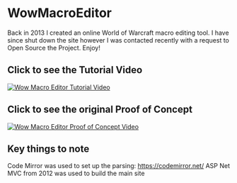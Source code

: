 # WowMacroEditor
Back in 2013 I created an online World of Warcraft macro editing tool. I have since shut down the site however I was contacted recently with a request to Open Source the Project. Enjoy!

## Click to see the Tutorial Video
[![Wow Macro Editor Tutorial Video](https://img.youtube.com/vi/adB0X8io3Hk/0.jpg)](https://www.youtube.com/watch?v=adB0X8io3Hk)

## Click to see the original Proof of Concept
[![Wow Macro Editor Proof of Concept Video](https://img.youtube.com/vi/j92R0W93yD0/0.jpg)](https://www.youtube.com/watch?v=j92R0W93yD0)

## Key things to note
Code Mirror was used to set up the parsing: https://codemirror.net/
ASP Net MVC from 2012 was used to build the main site
